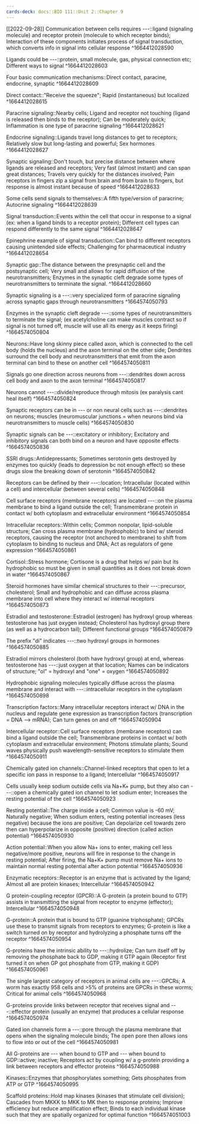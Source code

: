 ```yaml
---
cards-deck: docs::BIO 111::Unit 2::Chapter 9
---
```


[[2022-09-28]]
Communication between cells requires ---::ligand (signaling molecule) and receptor protein (molecule to which receptor binds); Interaction of these components initiates process of signal transduction, which converts info in signal into cellular response
^1664412028590

Ligands could be ---::protein, small molecule, gas, physical connection etc; Different ways to signal
^1664412028603

Four basic communication mechanisms::Direct contact, paracine, endocrine, synaptic
^1664412028609

Direct contact::"Receive the squeeze"; Rapid (instantaneous) but localized
^1664412028615

Paracrine signaling::Nearby cells; Ligand and receptor not touching (ligand is released then binds to the receptor); Can be moderately quick; Inflammation is one type of paracrine signaling
^1664412028621

Endocrine signaling::Ligands travel long distances to get to receptors; Relatively slow but long-lasting and powerful; Sex hormones
^1664412028627

Synaptic signaling::Don't touch, but precise distance between where ligands are released and receptors; Very fast (almost instant) and can span great distances; Travels very quickly for the distances involved; Pain receptors in fingers zip a signal from brain and from brain to fingers, but response is almost instant because of speed
^1664412028633

Some cells send signals to themselves::A fifth type/version of paracrine; Autocrine signaling
^1664412028639

Signal transduction::Events within the cell that occur in response to a signal (ex: when a ligand binds to a receptor protein); Different cell types can respond differently to the same signal
^1664412028647

Epinephrine example of signal transduction::Can bind to different receptors causing unintended side effects; Challenging for pharmaceutical industry
^1664412028654

Synaptic gap::The distance between the presynaptic cell and the postsynaptic cell; Very small and allows for rapid diffusion of the neurotransmitters; Enzymes in the synaptic cleft degrade some types of neurotransmitters to terminate the signal.
^1664412028660

Synaptic signaling is a ---::very specialized form of paracrine signaling across synaptic gaps through neurotransmitters
^1664574050793

Enzymes in the synaptic cleft degrade ---::some types of neurotransmitters to terminate the signal; (ex acetylcholine can make muscles contract so if signal is not turned off, muscle will use all its energy as it keeps firing)
^1664574050804

Neurons::Have long skinny piece called axon, which is connected to the cell body (holds the nucleus) and the axon terminal on the other side; Dendrites surround the cell body and neurotransmitters that emit from the axon terminal can bind to these on another cell
^1664574050811

Signals go one direction across neurons from ---::dendrites down across cell body and axon to the axon terminal
^1664574050817

Neurons cannot ---::divide/reproduce through mitosis (ex paralysis cant heal itself)
^1664574050824

Synaptic receptors can be in --- or non neural cells such as ---::dendrites on neurons; muscles (neuromuscular junctions = when neurons bind via neurotransmitters to muscle cells)
^1664574050830

Synaptic signals can be ---::excitatory or inhibitory; Excitatory and inhibitory signals can both bind on a neuron and have opposite effects
^1664574050836

SSRI drugs::Antidepressants; Sometimes serotonin gets destroyed by enzymes too quickly (leads to depression bc not enough effect) so these drugs slow the breaking down of serotonin
^1664574050842

Receptors can be defined by their ---::location; Intracellular (located within a cell) and intercellular (between several cells)
^1664574050848

Cell surface receptors (membrane receptors) are located ---::on the plasma membrane to bind a ligand outside the cell; Transmembrane protein in contact w/ both cytoplasm and extracellular environment
^1664574050854

Intracellular receptors::Within cells; Common nonpolar, lipid-soluble structure; Can cross plasma membrane (hydrophobic) to bind w/ steroid receptors, causing the receptor (not anchored to membrane) to shift from cytoplasm to binding to nucleus and DNA; Act as regulators of gene expression
^1664574050861

Cortisol::Stress hormone; Cortisone is a drug that helps w/ pain but its hydrophobic so must be given in small quantities as it does not break down in water
^1664574050867

Steroid hormones have similar chemical structures to their ---::precursor, cholesterol; Small and hydrophobic and can diffuse across plasma membrane into cell where they interact w/ internal receptors
^1664574050873

Estradiol and testosterone::Estradiol (estrogen) has hydroxyl group whereas testosterone has just oxygen instead; Cholesterol has hydroxyl group there (as well as a hydrocarbon tail); Different functional groups
^1664574050879

The prefix "di" indicates ---::two hydroxyl groups in hormones 
^1664574050885

Estradiol mirrors cholesterol (both have hydroxyl group) at end, whereas testosterone has ---::just oxygen at that location; Names can be indicators of structure; "ol" = hydroxyl and "one" = oxygen
^1664574050892

Hydrophobic signaling molecules typically diffuse across the plasma membrane and interact with ---::intracellular receptors in the cytoplasm
^1664574050898

Transcription factors::Many intracellular receptors interact w/ DNA in the nucleus and regulate gene expression as transcription factors (transcription = DNA --> mRNA); Can turn genes on and off
^1664574050904

Intercellular receptor::Cell surface receptors (membrane receptors) can bind a ligand outside the cell; Transmembrane proteins in contact w/ both cytoplasm and extracellular environment; Photons stimulate plants; Sound waves physically push wavelength-sensitive receptors to stimulate them
^1664574050911

Chemically gated ion channels::Channel-linked receptors that open to let a specific ion pass in response to a ligand; Intercellular
^1664574050917

Cells usually keep sodium outside cells via Na+K+ pump, but they also can ---::open a chemically gated ion channel to let sodium enter; Increases the resting potential of the cell
^1664574050923

Resting potential::The charge inside a cell; Common value is -60 mV; Naturally negative; When sodium enters, resting potential increases (less negative) because the ions are positive; Can depolarize cell towards zero then can hyperpolarize in opposite (positive) direction (called action potential)
^1664574050930

Action potential::When you allow Na+ ions to enter, making cell less negative/more positive, neurons will fire in response to the change in resting potential; After firing, the Na+K+ pump must remove Na+ ions to maintain normal resting potential after action potential
^1664574050936


Enzymatic receptors::Receptor is an enzyme that is activated by the ligand; Almost all are protein kinases; Intercellular
^1664574050942

G protein-coupling receptor (GPCR)::A G-protein (a protein bound to GTP) assists in transmitting the signal from receptor to enzyme (effector); Intercellular
^1664574050948


G-protein::A protein that is bound to GTP (guanine triphosphate); GPCRs use these to transmit signals from receptors to enzymes; G-protein is like a switch turned on by receptor and hydrolyzing a phosphate turns off the receptor
^1664574050954

G-proteins have the intrinsic ability to ---::hydrolize; Can turn itself off by removing the phosphate back to GDP, making it GTP again (Receptor first turned it on when GP got phosphate from GTP, making it GDP)
^1664574050961

The single largest category of receptors in animal cells are ---::GPCRs; A worm has exactly 958 cells and >5% of proteins are GPCRs in these worms; Critical for animal cells
^1664574050968

G-proteins provide links between receptor that receives signal and ---::effector protein (usually an enzyme) that produces a cellular response
^1664574050974

Gated ion channels form a ---::pore through the plasma membrane that opens when the signaling molecule binds; The open pore then allows ions to flow into or out of the cell
^1664574050981

All G-proteins are --- when bound to GTP and --- when bound to GDP::active; inactive; Receptors act by coupling w/ a g-protein providing a link between receptors and effector proteins
^1664574050988

Kinases::Enzymes that phosphorylates something; Gets phosphates from ATP or GTP
^1664574050995

Scaffold proteins::Hold map kinases (kinases that stimulate cell division); Cascades from MKKK to MKK to MK then to response proteins; Improve efficiency but reduce amplification effect; Binds to each individual kinase such that they are spatially organized for optimal function
^1664574051003



